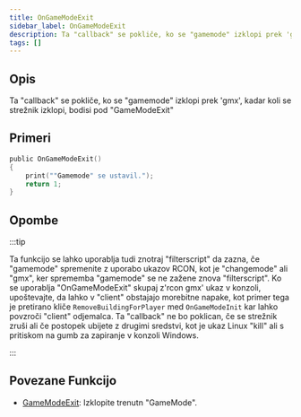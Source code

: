 ```yaml
---
title: OnGameModeExit
sidebar_label: OnGameModeExit
description: Ta "callback" se pokliče, ko se "gamemode" izklopi prek 'gmx', kadar koli se strežnik izklopi, bodisi pod "GameModeExit"
tags: []
---
```


## Opis

Ta "callback" se pokliče, ko se "gamemode" izklopi prek 'gmx', kadar koli se strežnik izklopi, bodisi pod "GameModeExit"

## Primeri

```c
public OnGameModeExit()
{
    print(""Gamemode" se ustavil.");
    return 1;
}
```

## Opombe

:::tip

Ta funkcijo se lahko uporablja tudi znotraj "filterscript" da zazna, če "gamemode" spremenite z uporabo ukazov RCON, kot je "changemode" ali "gmx", ker sprememba "gamemode" se ne zažene znova "filterscript". Ko se uporablja "OnGameModeExit" skupaj z'rcon gmx' ukaz v konzoli, upoštevajte, da lahko v "client" obstajajo morebitne napake, kot primer tega je pretirano kliče `RemoveBuildingForPlayer` med `OnGameModeInit` kar lahko povzroči "client" odjemalca. Ta "callback" ne bo poklican, če se strežnik zruši ali če postopek ubijete z drugimi sredstvi, kot je ukaz Linux "kill" ali s pritiskom na gumb za zapiranje v konzoli Windows.

:::

## Povezane Funkcijo

- [GameModeExit](../functions/GameModeExit): Izklopite trenutn "GameMode".
